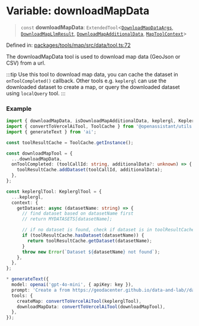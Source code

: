# Variable: downloadMapData

> `const` **downloadMapData**: `ExtendedTool`\<[`DownloadMapDataArgs`](../type-aliases/DownloadMapDataArgs.md), [`DownloadMapLlmResult`](../type-aliases/DownloadMapLlmResult.md), [`DownloadMapAdditionalData`](../type-aliases/DownloadMapAdditionalData.md), [`MapToolContext`](../type-aliases/MapToolContext.md)\>

Defined in: [packages/tools/map/src/data/tool.ts:72](https://github.com/geodaopenjs/openassistant/blob/0a6a7e7306d75a25dc968b3117f04cb7bd613bec/packages/tools/map/src/data/tool.ts#L72)

The downloadMapData tool is used to download map data (GeoJson or CSV) from a url.

:::tip
Use this tool to download map data, you can cache the dataset in `onToolCompleted()`
callback. Other tools e.g. `keplergl` can use the downloaded dataset to create a map,
or query the downloaded dataset using `localQuery` tool.
:::

### Example
```typescript
import { downloadMapData, isDownloadMapAdditionalData, keplergl, KeplerglTool } from '@openassistant/map';
import { convertToVercelAiTool, ToolCache } from '@openassistant/utils';
import { generateText } from 'ai';

const toolResultCache = ToolCache.getInstance();

const downloadMapTool = {
  ...downloadMapData,
  onToolCompleted: (toolCallId: string, additionalData?: unknown) => {
    toolResultCache.addDataset(toolCallId, additionalData);
  },
};

const keplerglTool: KeplerglTool = {
  ...keplergl,
  context: {
    getDataset: async (datasetName: string) => {
      // find dataset based on datasetName first
      // return MYDATASETS[datasetName];

      // if no dataset is found, check if dataset is in toolResultCache
      if (toolResultCache.hasDataset(datasetName)) {
        return toolResultCache.getDataset(datasetName);
      }
      throw new Error(`Dataset ${datasetName} not found`);
    },
  },
};

* generateText({
  model: openai('gpt-4o-mini', { apiKey: key }),
  prompt: 'Create a from https://geodacenter.github.io/data-and-lab//data/Chi_Carjackings.geojson',
  tools: {
    createMap: convertToVercelAiTool(keplerglTool),
    downloadMapData: convertToVercelAiTool(downloadMapTool),
  },
});
